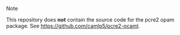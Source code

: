 > [!NOTE]
> This repository does **not** contain the source code for the pcre2 opam
> package. See <https://github.com/camlp5/pcre2-ocaml>.
